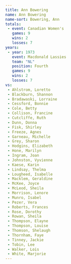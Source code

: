 ```yaml
---
title: Ann Bowering
name: Ann Bowering
name-sort: Bowering, Ann
totals:
 - event: Canadian Women's
   games: 9
   wins: 2
   losses: 7
years:
 - year: 1973
   event: Macdonald Lassies
   team: "NL"
   position: Fourth
   games: 9
   wins: 2
   losses: 7
vs:
 - Ahlstrom, Loretto
 - Blackburn, Shannon
 - Bradawaski, Lorraine
 - Cessford, Bonnie
 - Cole, Betty
 - Collison, Francine
 - Cutcliffe, Ruth
 - Dunn, Donna
 - Fisk, Shirley
 - Freeze, Agnes
 - Garneau, Michelle
 - Grey, Sharon
 - Hodgins, Elizabeth
 - Hone, Marilyn
 - Ingram, Joan
 - Johnston, Vyvienne
 - Kaese, Karin
 - Lindsay, Thelma
 - Lougheed, Isabelle
 - Macklem, Geraldine
 - McKee, Joyce
 - McLeod, Sheila
 - Morrison, Lenore
 - Munro, Isabel
 - Pezer, Vera
 - Roberts, Frances
 - Rose, Dorothy
 - Rowan, Sheila
 - Thompson, Elayne
 - Thompson, Louise
 - Thomson, Shelaugh
 - Thornham, Faye
 - Tinney, Jackie
 - Tobin, Lee
 - Walker, Lois
 - White, Marjorie
---
```

